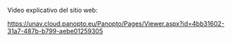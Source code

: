Video explicativo del sitio web:

https://unav.cloud.panopto.eu/Panopto/Pages/Viewer.aspx?id=4bb31602-31a7-487b-b799-aebe01259305
